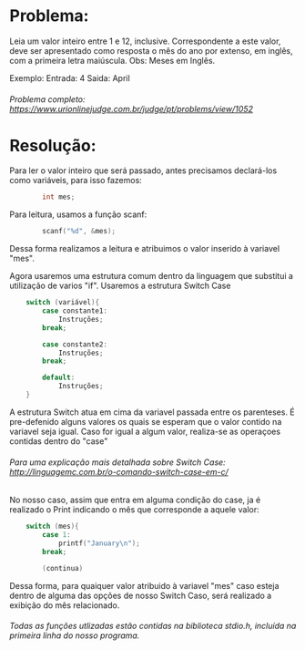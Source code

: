 # Problema:

Leia um valor inteiro entre 1 e 12, inclusive. Correspondente a este valor, deve ser apresentado como resposta o mês do ano por extenso, em inglês, com a primeira letra maiúscula.
Obs: Meses em Inglês.

Exemplo: 
	Entrada: 4 
	Saida: April

###### Problema completo: https://www.urionlinejudge.com.br/judge/pt/problems/view/1052

# Resolução:

Para ler o valor inteiro que será passado, antes precisamos declará-los como variáveis, para isso fazemos:
```c
        int mes;
```

Para leitura, usamos a função scanf:
```c
        scanf("%d", &mes);
```
Dessa forma realizamos a leitura e atribuimos o valor inserido à variavel "mes". 

Agora usaremos uma estrutura comum dentro da linguagem que substitui a utilização de varios "if".
Usaremos a estrutura Switch Case

```c
	switch (variável){
		case constante1:
			Instruções;
		break;

		case constante2:
			Instruções;
		break;

		default:
			Instruções;
	}
```

A estrutura Switch atua em cima da variavel passada entre os parenteses.
É pre-defenido alguns valores os quais se esperam que o valor contido na variavel seja igual.
Caso for igual a algum valor, realiza-se as operaçoes contidas dentro do "case"

###### Para uma explicação mais detalhada sobre Switch Case: http://linguagemc.com.br/o-comando-switch-case-em-c/

No nosso caso, assim que entra em alguma condição do case, ja é realizado o Print indicando o mês que corresponde a aquele valor:
```c
	switch (mes){
		case 1:
			printf("January\n");
		break;

		(continua)

```

Dessa forma, para quaiquer valor atribuido à variavel "mes" caso esteja dentro de alguma das opções de nosso Switch Caso, será realizado a exibição do mês relacionado.

###### Todas as funções utlizadas estão contidas na biblioteca stdio.h, incluída na primeira linha do nosso programa.


